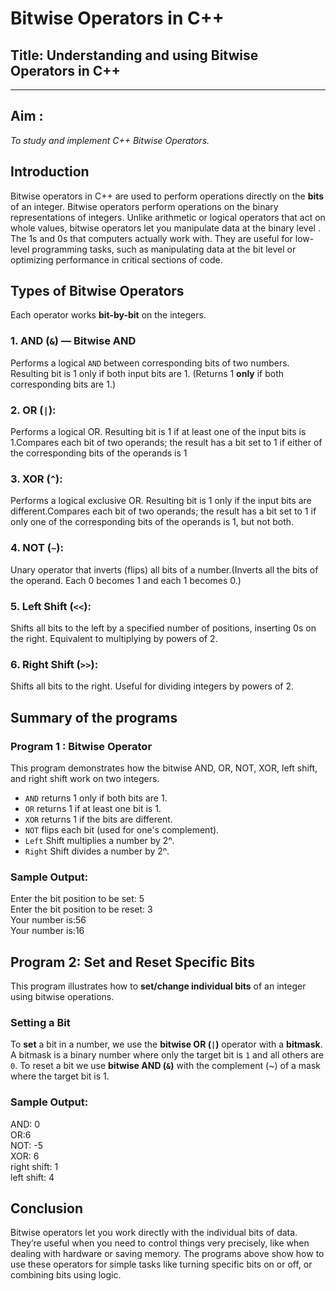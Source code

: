 #  Bitwise Operators in C++

## Title: Understanding and using Bitwise Operators in C++
---
## Aim :
*To study and implement C++ Bitwise Operators.*

##  Introduction

Bitwise operators in C++ are used to perform operations directly on the **bits** of an integer. Bitwise operators perform operations on the binary representations of integers. Unlike arithmetic or logical operators that act on whole values, bitwise operators let you manipulate data at the binary level . The 1s and 0s that computers actually work with. They are useful for low-level programming tasks, such as manipulating data at the bit level or optimizing performance in critical sections of code.

##  Types of Bitwise Operators

Each operator works **bit-by-bit** on the integers.

### 1. AND (`&`) — Bitwise AND

Performs a logical `AND` between corresponding bits of two numbers. Resulting bit is 1 only if both input bits are 1. (Returns 1 **only** if both corresponding bits are 1.)

### 2. OR (`|`):
Performs a logical OR. Resulting bit is 1 if at least one of the input bits is 1.Compares each bit of two operands; the result has a bit set to 1 if either of the corresponding bits of the operands is 1

### 3. XOR (`^`):
Performs a logical exclusive OR. Resulting bit is 1 only if the input bits are different.Compares each bit of two operands; the result has a bit set to 1 if only one of the corresponding bits of the operands is 1, but not both.

### 4. NOT (`~`):
Unary operator that inverts (flips) all bits of a number.(Inverts all the bits of the operand. Each 0 becomes 1 and each 1 becomes 0.)

### 5. Left Shift (`<<`):
Shifts all bits to the left by a specified number of positions, inserting 0s on the right. Equivalent to multiplying by powers of 2.

### 6. Right Shift (`>>`):
Shifts all bits to the right. Useful for dividing integers by powers of 2.

## Summary of the programs 

### Program 1 : Bitwise Operator 

This program demonstrates how the bitwise AND, OR, NOT, XOR, left shift, and right shift work on two integers.

 - `AND` returns 1 only if both bits are 1.
 - `OR` returns 1 if at least one bit is 1.
 - `XOR` returns 1 if the bits are different.
 - `NOT` flips each bit (used for one's complement).
 - `Left` Shift multiplies a number by 2ⁿ.
 - `Right` Shift divides a number by 2ⁿ.
 
### Sample Output:
Enter the bit position to be set: 5               
Enter the bit position to be reset: 3               
Your number is:56            
Your number is:16                
##  Program 2: Set and Reset Specific Bits

This program illustrates how to **set/change individual bits** of an integer using bitwise operations. 

###  Setting a Bit
To **set** a bit in a number, we use the **bitwise OR (`|`)** operator with a **bitmask**.  
A bitmask is a binary number where only the target bit is `1` and all others are `0`.
To reset a bit we use **bitwise AND (`&`)** with the complement (~) of a mask where the target bit is 1.

### Sample Output:
AND: 0               
OR:6                  
NOT: -5              
XOR: 6                 
right shift: 1                
left shift: 4               

## Conclusion 
Bitwise operators let you work directly with the individual bits of data. They’re useful when you need to control things very precisely, like when dealing with hardware or saving memory. The programs above show how to use these operators for simple tasks like turning specific bits on or off, or combining bits using logic.






